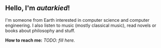 ## Hello, I'm *autarkied*!
I'm someone from Earth interested in computer science and computer engineering.
I also listen to music (mostly classical music), read novels or books about philosophy and stuff.

**How to reach me:** *TODO: fill here.*

<!---
autarkied/autarkied is a ✨ special ✨ repository because its `README.md` (this file) appears on your GitHub profile.
You can click the Preview link to take a look at your changes.
--->
